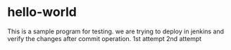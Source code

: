 # hello-world

This is a sample program for testing.
we are trying to deploy in jenkins and verify the changes after commit operation.
1st attempt
2nd attempt

